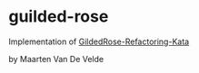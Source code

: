 # guilded-rose

Implementation of [GildedRose-Refactoring-Kata](https://github.com/emilybache/GildedRose-Refactoring-Kata)

by Maarten Van De Velde

